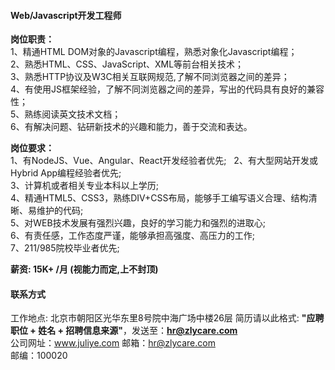 #### Web/Javascript开发工程师

**岗位职责：**     
1、精通HTML DOM对象的Javascript编程，熟悉对象化Javascript编程；  
2、熟悉HTML、CSS、JavaScript、XML等前台相关技术；  
3、熟悉HTTP协议及W3C相关互联网规范,了解不同浏览器之间的差异；  
4、有使用JS框架经验，了解不同浏览器之间的差异，写出的代码具有良好的兼容性；  
5、熟练阅读英文技术文档；  
6、有解决问题、钻研新技术的兴趣和能力，善于交流和表达。  

**岗位要求：**   
1、有NodeJS、Vue、Angular、React开发经验者优先;   
2、有大型网站开发或Hybrid App编程经验者优先;    
3、计算机或者相关专业本科以上学历;      
4、精通HTML5、CSS3，熟练DIV+CSS布局，能够手工编写语义合理、结构清晰、易维护的代码;      
5、对WEB技术发展有强烈兴趣，良好的学习能力和强烈的进取心;    
6、有责任感，工作态度严谨，能够承担高强度、高压力的工作;     
7、211/985院校毕业者优先;  

**薪资:  15K+ /月 (视能力而定,上不封顶)**  

#### 联系方式
工作地点: 北京市朝阳区光华东里8号院中海广场中楼26层 
简历请以此格式: **"应聘职位 + 姓名 + 招聘信息来源"**，发送至：**hr@zlycare.com**    
公司网址：www.juliye.com
邮箱：hr@zlycare.com    
邮编：100020   

